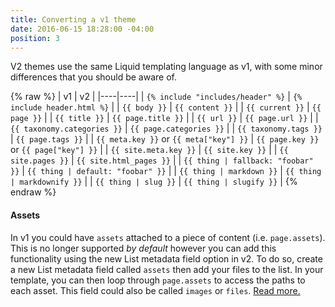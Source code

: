 ```yaml
---
title: Converting a v1 theme
date: 2016-06-15 18:28:00 -04:00
position: 3
---
```


V2 themes use the same Liquid templating language as v1, with some minor differences that you should be aware of.

{% raw %} 
| v1 | v2 |
|----|----|
| `{% include "includes/header" %}` | `{% include header.html %}` |
| `{{ body }}` | `{{ content }}` |
| `{{ current }}` | `{{ page }}` |
| `{{ title }}` | `{{ page.title }}` |
| `{{ url }}` | `{{ page.url }}` |
| `{{ taxonomy.categories }}` | `{{ page.categories }}` |
| `{{ taxonomy.tags }}` | `{{ page.tags }}` |
| `{{ meta.key }}` or `{{ meta["key"] }}` | `{{ page.key }}` or `{{ page["key"] }}` |
| `{{ site.meta.key }}` | `{{ site.key }}` |
| `{{ site.pages }}` | `{{ site.html_pages }}` |
| `{{ thing | fallback: "foobar" }}` | `{{ thing | default: "foobar" }}` |
| `{{ thing | markdown }}` | `{{ thing | markdownify }}` |
| `{{ thing | slug }}` | `{{ thing | slugify }}` |
{% endraw %}

#### Assets

In v1 you could have `assets` attached to a piece of content (i.e. `page.assets`). This is no longer supported _by default_ however you can add this functionality using the new List metadata field option in v2. To do so, create a new List metadata field called `assets` then add your files to the list. In your template, you can then loop through `page.assets` to access the paths to each asset. This field could also be called `images` or `files`. [Read more.](/content/metadata/#file-fields)